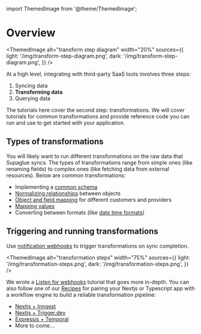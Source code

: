 import ThemedImage from '@theme/ThemedImage';

# Overview

<ThemedImage
alt="transform step diagram"
width="20%"
sources={{
    light: '/img/transform-step-diagram.png',
    dark: '/img/transform-step-diagram.png',
  }}
/>

At a high level, integrating with third-party SaaS tools involves three steps:

1. Syncing data
2. **Transforming data**
3. Querying data

The tutorials here cover the second step: transformations. We will cover tutorials for common transformations and provide reference code you can run and use to get started with your application.

## Types of transformations

You will likely want to run different transformations on the raw data that Supaglue syncs. The types of transformations range from simple ones (like renaming fields) to complex ones (like fetching data from external resources). Below are common transformations:

- Implementing a [common schema](./common-schema)
- [Normalizing relationships](./normalized-relations) between objects
- [Object and field mapping](./object-field-mapping) for different customers and providers
- [Mapping values](./value-mapping)
- Converting between formats (like [date time formats](./date-time-conversion.md))

## Triggering and running transformations

Use [notification webhooks](../../platform/notification-webhooks) to trigger transformations on sync completion.

<ThemedImage
alt="transformation steps"
width="75%"
sources={{
    light: '/img/transformation-steps.png',
    dark: '/img/transformation-steps.png',
  }}
/>

We wrote a [Listen for webhooks](../listen-for-webhooks) tutorial that goes more in-depth. You can also follow one of our [Recipes](../../recipes/overview) for pairing your Nextjs or Typescript app with a workflow engine to build a reliable transformation pipeline:

- [Nextjs + Inngest](../../recipes/nextjs-inngest)
- [Nextjs + Trigger.dev](../../recipes/nextjs-triggerdev)
- [Expressjs + Temporal](../../recipes/expressjs-temporal)
- More to come...
